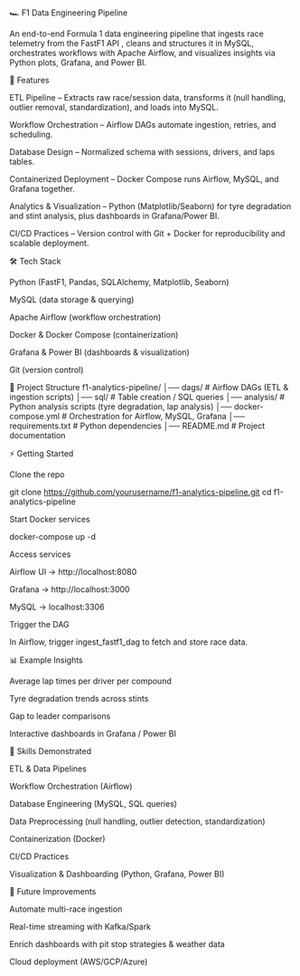 🏎️ F1 Data Engineering Pipeline

An end-to-end Formula 1 data engineering pipeline that ingests race telemetry from the FastF1 API
, cleans and structures it in MySQL, orchestrates workflows with Apache Airflow, and visualizes insights via Python plots, Grafana, and Power BI.

🚀 Features

ETL Pipeline – Extracts raw race/session data, transforms it (null handling, outlier removal, standardization), and loads into MySQL.

Workflow Orchestration – Airflow DAGs automate ingestion, retries, and scheduling.

Database Design – Normalized schema with sessions, drivers, and laps tables.

Containerized Deployment – Docker Compose runs Airflow, MySQL, and Grafana together.

Analytics & Visualization – Python (Matplotlib/Seaborn) for tyre degradation and stint analysis, plus dashboards in Grafana/Power BI.

CI/CD Practices – Version control with Git + Docker for reproducibility and scalable deployment.

🛠️ Tech Stack

Python (FastF1, Pandas, SQLAlchemy, Matplotlib, Seaborn)

MySQL (data storage & querying)

Apache Airflow (workflow orchestration)

Docker & Docker Compose (containerization)

Grafana & Power BI (dashboards & visualization)

Git (version control)

📂 Project Structure
f1-analytics-pipeline/
│── dags/                  # Airflow DAGs (ETL & ingestion scripts)
│── sql/                   # Table creation / SQL queries
│── analysis/              # Python analysis scripts (tyre degradation, lap analysis)
│── docker-compose.yml     # Orchestration for Airflow, MySQL, Grafana
│── requirements.txt       # Python dependencies
│── README.md              # Project documentation

⚡ Getting Started

Clone the repo

git clone https://github.com/yourusername/f1-analytics-pipeline.git
cd f1-analytics-pipeline


Start Docker services

docker-compose up -d


Access services

Airflow UI → http://localhost:8080

Grafana → http://localhost:3000

MySQL → localhost:3306

Trigger the DAG

In Airflow, trigger ingest_fastf1_dag to fetch and store race data.

📊 Example Insights

Average lap times per driver per compound

Tyre degradation trends across stints

Gap to leader comparisons

Interactive dashboards in Grafana / Power BI

🎯 Skills Demonstrated

ETL & Data Pipelines

Workflow Orchestration (Airflow)

Database Engineering (MySQL, SQL queries)

Data Preprocessing (null handling, outlier detection, standardization)

Containerization (Docker)

CI/CD Practices

Visualization & Dashboarding (Python, Grafana, Power BI)

🚦 Future Improvements

Automate multi-race ingestion

Real-time streaming with Kafka/Spark

Enrich dashboards with pit stop strategies & weather data

Cloud deployment (AWS/GCP/Azure)

